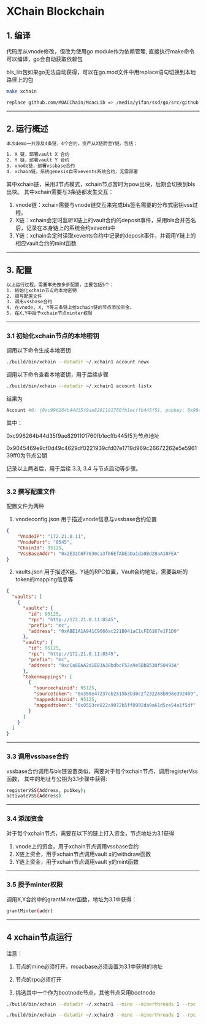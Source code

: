 # XChain Blockchain


## 1. 编译
代码库从vnode修改，但改为使用go module作为依赖管理, 直接执行make命令可以编译，go会自动获取依赖包

bls_lib包如果go无法自动获得，可以在go.mod文件中用replace语句切换到本地路径上的包
```bash
make xchain
```
```bash
replace github.com/MOACChain/MoacLib => /media/yifan/ssd/go/src/github.com/MOACChain/MoacLib                                                                     replace github.com/innowells/bls_lib/v2 => /media/yifan/ssd/go/src/github.com/innowells/bls_lib
```
---

## 2. 运行概述
```bash
本次demo一共涉及4条链，4个合约，资产从X链跨至Y链。包括：

1. X 链，部署vault X 合约
2. Y 链，部署vault Y 合约
3. vnode链，部署vssbase合约
4. xchain链，系统genesis自带xevents系统合约，无需部署
```
其中xchain链，采用3节点模式，xchain节点暂时为pow出块，后期会切换到bls出块。
其中xchain需要与3条链都发生交互：

1. vnode链：xchain需要与vnode链交互来完成bls签名需要的分布式密钥vss过程。
2. X链：xchain会定时监听X链上的vault合约的deposit事件，采用bls合并签名后，记录在本身链上的系统合约xevents中
3. Y链：xchain会定时读取xevents合约中记录的deposit事件，并调用Y链上的相应vault合约的mint函数

---

## 3. 配置
```bash
以上运行过程，需要事先做多步配置，主要包括5个：
1. 初始化xchain节点的本地密钥
2. 撰写配置文件
3. 调用vssbase合约
4. 在vnode, X, Y等三条链上给xchain链的节点添加资金。
5. 在X,Y中授予xchain节点minter权限
```

---

### 3.1 初始化xchain节点的本地密钥
调用以下命令生成本地密钥
```bash
./build/bin/xchain --datadir ~/.xchain1 account newx
```
调用以下命令查看本地密钥，用于后续步骤
```bash
./build/bin/xchain --datadir ~/.xchain1 account listx
```
结果为
```bash
Account #0: {0xc996264b44d35f9ae8291101760fb1ecffb445f5}, pubkey: 0x9045469e9cf0d49c4629df0221939cfd07e1719d969c26672262e5e596139ff0
```
其中：

0xc996264b44d35f9ae8291101760fb1ecffb445f5为节点地址

0x9045469e9cf0d49c4629df0221939cfd07e1719d969c26672262e5e596139ff0为节点公钥


记录以上两者后，用于后续 3.3, 3.4 与节点启动等步骤。

---

### 3.2 撰写配置文件
配置文件为两种
1. vnodeconfig.json 用于描述vnode信息与vssbase合约位置

```json
{
    "VnodeIP": "172.21.0.11",
    "VnodePort": "8545",
    "ChainId": 95125,
    "VssBaseAddr": "0x2E32C6F7630ca3f06EfAbEaDa1da0Bd28aA18FEA"
}
```
2. vaults.json 用于描述X链，Y链的RPC位置，Vault合约地址，需要监听的token的mapping信息等
```json
{
  "vaults": [
    {
      "vaultx": {
        "id": 95125,
        "rpc": "http://172.21.0.11:8545",
        "prefix": "mc",
        "address": "0xABE1A1A941C9666ac221B041aC1cFE6167e1F1D0"
      },
      "vaulty": {
        "id": 95125,
        "rpc": "http://172.21.0.11:8545",
        "prefix": "mc",
        "address": "0xcCa8BAA2d1E83A38bdbcF52a9e5BbB530f50493A"
      },
      "tokenmappings": [
        {
          "sourcechainid": 95125,
          "sourcetoken": "0x350e47237eb2515b3b30c2f232268b998e392409",
          "mappedchainid": 95125,
          "mappedtoken": "0x8553ce822a9072b5ff0992da9a61d5ce54a1f5df"
        }
      ]
    }
  ]
}

```

---

### 3.3 调用vssbase合约
vssbase合约调用与bls链设置类似，需要对于每个xchain节点，调用registerVss函数，
其中的地址与公钥为3.1步骤中获得:
```bash
registerVSS(Address, pubkey);
activateVSS(Address)
```
---

### 3.4 添加资金
对于每个xchain节点，需要在以下的链上打入资金，节点地址为3.1获得
1. vnode上的资金，用于xchain节点调用vssbase合约
2. X链上资金，用于xchain节点调用vault x的withdraw函数
3. Y链上资金，用于xchain节点调用vault y的mint函数

---

### 3.5 授予minter权限
调用X,Y合约中的grantMinter函数，地址为3.1中获得：
```bash
grantMinter(addr)
```

---

## 4  xchain节点运行
注意：

1. 节点的mine必须打开，moacbase必须设置为3.1中获得的地址

2. 节点的rpc必须打开

3. 挑选其中一个作为bootnode节点，其他节点采用bootnode
```bash
./build/bin/xchain --datadir ~/.xchain1 --mine --minerthreads 1 --rpc --rpcport 18545 --rpcaddr 0.0.0.0 --rpcapi txpool,chain3,mc,net,vnode,personal,admin,miner
```


```bash
./build/bin/xchain --datadir ~/.xchain3 --mine --minerthreads 1 --rpc --rpcport 38545 --rpcaddr 0.0.0.0 --rpcapi txpool,chain3,mc,net,vnode,personal,admin,miner --port 50333 --bootnodesv4 enode://b02fff0c541506fdb9b1bc3296f8132a41b3fc5f6a5ff331f33203826b9f8275d6231ace83311c8ea34b716b9efd09c58bcca8f9a6499a3d79031fbbdb0994b3@192.168.0.156:30333
```